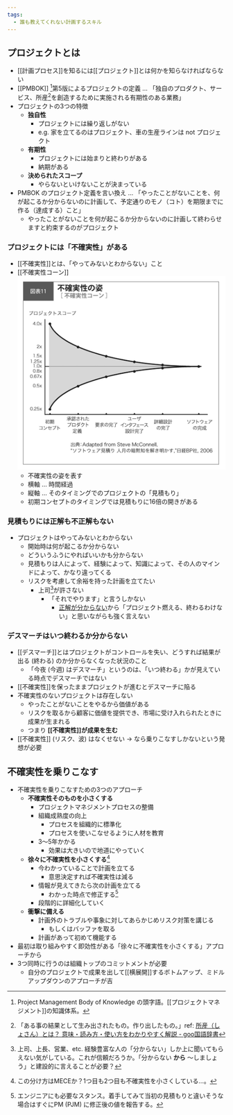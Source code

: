 ```yaml
---
tags:
  - 誰も教えてくれない計画するスキル
---
```


## プロジェクトとは

- [[計画プロセス]]を知るには[[プロジェクト]]とは何かを知らなければならない
- [[PMBOK]] [^2024-12-23-230818]第5版によるプロジェクトの定義 … 「独自のプロダクト、サービス、所産[^2024-12-23-230959]を創造するために実施される有期性のある業務」
- プロジェクトの3つの特徴
  - **独自性**
    - プロジェクトには繰り返しがない
    - e.g. 家を立てるのはプロジェクト、車の生産ラインは not プロジェクト
  - **有期性**
    - プロジェクトには始まりと終わりがある
    - 納期がある
  - **決められたスコープ**
    - やらないといけないことが決まっている
- PMBOK のプロジェクト定義を言い換え … 「やったことがないことを、何が起こるか分からないのに計画して、予定通りのモノ（コト）を期限までに作る（達成する）こと」
  - やったことがないことを何が起こるか分からないのに計画して終わらせますと約束するのがプロジェクト

[^2024-12-23-230959]: 「ある事の結果として生み出されたもの。作り出したもの。」ref: [所産（しょさん）とは？ 意味・読み方・使い方をわかりやすく解説 - goo国語辞書](https://dictionary.goo.ne.jp/word/%E6%89%80%E7%94%A3/)

[^2024-12-23-230818]: Project Management Body of Knowledge の頭字語。[[プロジェクトマネジメント]]の知識体系。

### プロジェクトには「不確実性」がある

- [[不確実性]]とは、「やってみないとわからない」こと
- [[不確実性コーン]]
  ![不確実性コーン](images/不確実性コーン.png)
  - 不確実性の姿を表す
  - 横軸 … 時間経過
  - 縦軸 … そのタイミングでのプロジェクトの「見積もり」
  - 初期コンセプトのタイミングでは見積もりに16倍の開きがある

### 見積もりには正解も不正解もない

  - プロジェクトはやってみないとわからない
    - 開始時は何が起こるか分からない
    - どういうふうにやればいいかも分からない
    - 見積もりは人によって、経験によって、知識によって、その人のマインドによって、かなり違ってくる
    - リスクを考慮して余裕を持った計画を立てたい
      - 上司[^2024-12-23-232823]が許さない
        - 「それでやります」と言うしかない
          - [正解が分からない](#プロジェクトには「不確実性」がある)から「プロジェクト燃える、終わるわけない」と思いながらも強く言えない

[^2024-12-23-232823]: 上司、上長、営業、etc.
経験豊富な人の「分からない」しか上に聞いてもらえない気がしている。これが信頼だろうか。「分からない **から** 〜しましょう」と建設的に言えることが必要？

### デスマーチはいつ終わるか分からない
- [[デスマーチ]]とはプロジェクトがコントロールを失い、どうすれば結果が出る (終わる) のか分からなくなった状況のこと
  - 「今夜 (今週) はデスマーチ」というのは、「いつ終わる」かが見えている時点でデスマーチではない
- [[不確実性]]を保ったままプロジェクトが進むとデスマーチに陥る
- 不確実性のないプロジェクトは存在しない
  - やったことがないことをやるから価値がある
  - リスクを取るから顧客に価値を提供でき、市場に受け入れられたときに成果が生まれる
  - つまり **[[不確実性]]が成果を生む**
- [[不確実性]] (リスク、波) はなくせない → なら乗りこなすしかないという発想が必要

## 不確実性を乗りこなす

- 不確実性を乗りこなすための3つのアプローチ
  - **不確実性そのものを小さくする**
    - プロジェクトマネジメントプロセスの整備
    - 組織成熟度の向上
      - プロセスを組織的に標準化
      - プロセスを使いこなせるように人材を教育
    - 3〜5年かかる
      - 効果は大きいので地道にやっていく
  - **徐々に不確実性を小さくする**[^2024-12-25-083146]
    - 今わかっていることで計画を立てる
      - 意思決定すれば不確実性は減る
    - 情報が見えてきたら次の計画を立てる
      - わかった時点で修正する[^2024-12-25-083821]
    - 段階的に詳細化していく
  - **衝撃に備える**
    - 計画外のトラブルや事象に対してあらかじめリスク対策を講じる
      - もしくはバッファを取る
    - 計画があって初めて機能する
- 最初は取り組みやすく即効性がある「徐々に不確実性を小さくする」アプローチから
- 3つ同時に行うのは組織トップのコミットメントが必要
  - 自分のプロジェクトで成果を出して[[横展開]]するボトムアップ、ミドルアップダウンのアプローチが吉

[^2024-12-25-083146]: この分け方はMECEか？1つ目も2つ目も不確実性を小さくしている…。

[^2024-12-25-083821]: エンジニアにも必要なスタンス。着手してみて当初の見積もりと違いそうな場合はすぐにPM (PJM) に修正後の値を報告する。